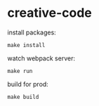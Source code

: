 # creative-code

install packages:
```
make install
```

watch webpack server:
```
make run
```

build for prod:
```
make build
```

